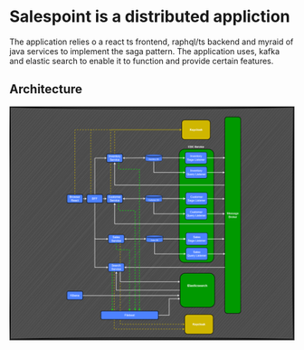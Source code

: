 # Salespoint is a distributed appliction 

The application relies o a react ts frontend, raphql/ts backend and myraid of java services to implement the saga pattern.
The application uses, kafka and elastic search to enable it to function and provide certain features.

## Architecture
<img src="Architecture.jpg">
